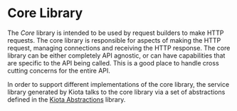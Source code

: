 # Core Library

The _Core_ library is intended to be used by request builders to make HTTP requests. The core library is responsible for aspects of making the HTTP request, managing connections and receiving the HTTP response. The core library can be either completely API agnostic, or can have capabilities that are specific to the API being called.  This is a good place to handle cross cutting concerns for the entire API.

In order to support different implementations of the core library, the service library generated by Kiota talks to the core library via a set of abstractions defined in the [Kiota Abstractions](kiotaabstractions) library.